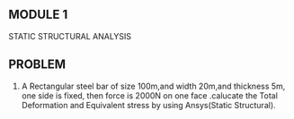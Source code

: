 
## MODULE 1

STATIC STRUCTURAL ANALYSIS


## PROBLEM

01. A Rectangular steel bar of size 100m,and width 20m,and thickness 5m, one side is fixed, then force is 2000N on one face .calucate the Total Deformation and Equivalent stress by using Ansys(Static Structural).
